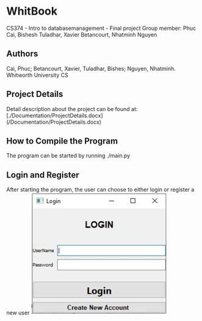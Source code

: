 # WhitBook
CS374 - Intro to databasemanagement - Final project  Group member: Phuc Cai, Bishesh Tuladhar, Xavier Betancourt, Nhatminh Nguyen

## Authors
Cai, Phuc; Betancourt, Xavier, Tuladhar, Bishes; Nguyen, Nhatminh. Whitworth University CS

## Project Details
Detail description about the project can be found at: [./Documentation/ProjectDetails.docx] (/Documentation/ProjectDetails.docx)

## How to Compile the Program
The program can be started by running ./main.py

## Login and Register
After starting the program, the user can choose to either login or register a new user ![](ImagesDemonstration/Login.jpg)
